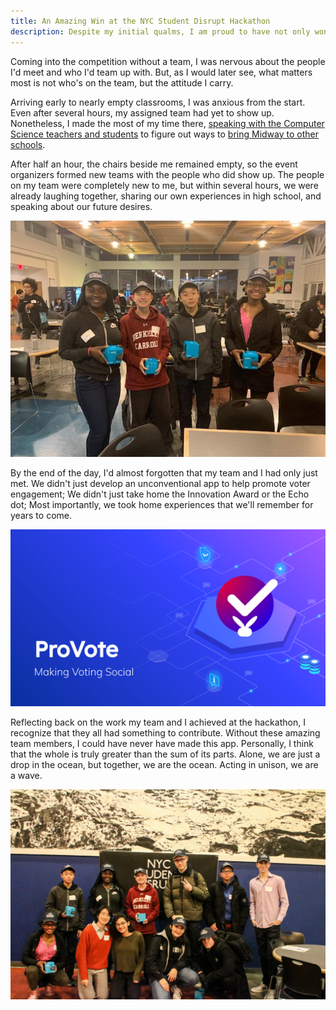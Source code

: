 ```yaml
---
title: An Amazing Win at the NYC Student Disrupt Hackathon
description: Despite my initial qualms, I am proud to have not only won the Innovation Award at the NYC Student Disrupt Hackathon, but also meet such amazing people.
---
```

Coming into the competition without a team, I was nervous about the people I'd meet and who I'd team up with. But, as I would later see, what matters most is not who's on the team, but the attitude I carry. 

Arriving early to nearly empty classrooms, I was anxious from the start. Even after several hours, my assigned team had yet to show up. Nonetheless, I made the most of my time there, [speaking  with the Computer Science teachers and students](https://www.linkedin.com/in/george-liu-dev) to figure out ways to [bring Midway to other schools](https://midway.web.app). 

After half an hour, the chairs beside me remained empty, so the event organizers formed new teams with the people who did show up. The people on my team were completely new to me, but within several hours, we were already laughing together, sharing our own experiences in high school, and speaking about our future desires.

![My team and I won the Innovation Award and 3rd Gen Echo Dots. From left to right: Eileen, Weezie, George, and Kiara](/assets/images/2019-12-08-hackathon-team.jpg)

By the end of the day, I'd almost forgotten that my team and I had only just met. We didn't just develop an unconventional app to help promote voter engagement; We didn't just take home the Innovation Award or the Echo dot; Most importantly, we took home experiences that we'll remember for years to come.

![ProVote App Logo](/assets/images/2019-12-08-provote-logo.svg)

Reflecting back on the work my team and I achieved at the hackathon, I recognize that they all had something to contribute. Without these amazing team members, I could have never have made this app. Personally, I think that the whole is truly greater than the sum of its parts. Alone, we are just a drop in the ocean, but together, we are the ocean. Acting in unison, we are a wave. 

![Winners taking a group photo](/assets/images/2019-12-08-hackathon-award.jpg)
